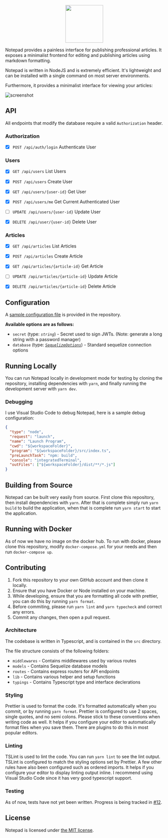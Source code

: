 <p align="center">
  <img src="https://i.imgur.com/yduVWCu.png" height="120" />
</p>

Notepad provides a painless interface for publishing professional articles. It exposes a minimalist frontend for
editing and publishing articles using markdown formatting.

Notepad is written in NodeJS and is extremely efficient. It's lightweight and can be installed with a single command on
most server environments.

Furthermore, it provides a minimalist interface for viewing your articles:

![screenshot](https://i.imgur.com/VdghQLF.png)

## API

All endpoints that modify the database require a valid `Authorization` header.

### Authorization

- [x] `POST /api/auth/login` Authenticate User

### Users

- [x] `GET /api/users` List Users

- [x] `POST /api/users` Create User

- [x] `GET /api/users/{user-id}` Get User

- [x] `POST /api/users/me` Get Current Authenticated User

- [ ] `UPDATE /api/users/{user-id}` Update User

- [x] `DELETE /api/user/{user-id}` Delete User

### Articles

- [x] `GET /api/articles` List Articles

- [x] `POST /api/articles` Create Article

- [x] `GET /api/articles/{article-id}` Get Article

- [ ] `UPDATE /api/articles/{article-id}` Update Article

- [x] `DELETE /api/articles/{article-id}` Delete Article

## Configuration

A [sample configuration file](config.example.json) is provided in the repository.

**Available options are as follows:**

- `secret` (type: _`string`_) - Secret used to sign JWTs. (Note: generate a long string with a password manager)
- `database` (type: [_`SequelizeOptions`_](https://sequelize.org/master/class/lib/sequelize.js~Sequelize.html#instance-constructor-constructor)) - Standard sequelize connection options

## Running Locally

You can run Notepad locally in development mode for testing by cloning the repository, installing dependencies with `yarn`, and finally running the development server with `yarn dev`.

### Debugging

I use Visual Studio Code to debug Notepad, here is a sample debug configuration:

```json
{
  "type": "node",
  "request": "launch",
  "name": "Launch Program",
  "cwd": "${workspaceFolder}",
  "program": "${workspaceFolder}/src/index.ts",
  "preLaunchTask": "npm: build",
  "console": "integratedTerminal",
  "outFiles": ["${workspaceFolder}/dist/**/*.js"]
}
```

## Building from Source

Notepad can be built very easily from source. First clone this repository, then install dependencies with `yarn`. After that is complete simply run `yarn build` to build the application, when that is complete run `yarn start` to start the application.

## Running with Docker

As of now we have no image on the docker hub. To run with docker, please clone this repository, modify `docker-compose.yml` for your needs and then run `docker-compose up`.

## Contributing

1. Fork this repository to your own GitHub account and then clone it locally.
2. Ensure that you have Docker or Node installed on your machine.
3. While developing, ensure that you are formatting all code with prettier, you can do this by running `yarn format`.
4. Before commiting, please run `yarn lint` and `yarn typecheck` and correct any errors.
5. Commit any changes, then open a pull request.

### Architecture

The codebase is written in Typescript, and is contained in the `src` directory.

The file structure consists of the following folders:

- `middlewares` - Contains middlewares used by various routes
- `models` - Contains Sequelize database models
- `routes` - Contains express routers for API endpoints
- `lib` - Contains various helper and setup functions
- `typings` - Contains Typescript type and interface declerations

### Styling

Prettier is used to format the code. It's formatted automatically when you commit, or by running `yarn format`. Prettier is configured to use 2 spaces, single quotes, and no semi colons. Please stick to these conventions when writing code as well. It helps if you configure your editor to automatically format files when you save them. There are plugins to do this in most popular editors.

### Linting

TSLint is used to lint the code. You can run `yarn lint` to see the lint output. TSLint is configured to match the styling options set by Prettier. A few other rules have also been configured such as ordered imports. It helps if you configure your editor to display linting output inline. I recommend using Visual Studio Code since it has very good typescript support.

### Testing

As of now, tests have not yet been written. Progress is being tracked in [#12][i12].

## License

Notepad is licensed under [the MIT license](LICENSE.md).

[i12]: https://github.com/notepad/notepad/issues/12
